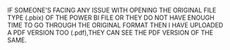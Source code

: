 IF SOMEONE'S FACING ANY ISSUE WITH OPENING THE ORIGINAL FILE TYPE (.pbix) OF THE POWER BI FILE OR THEY DO NOT HAVE ENOUGH TIME TO GO THROUGH THE ORIGINAL FORMAT THEN I HAVE UPLOADED A PDF VERSION TOO (.pdf),THEY CAN SEE THE PDF VERSION OF THE SAME.
